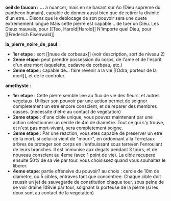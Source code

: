 
**oeil de faucon : ...**
a nuancer, mais en se basant sur Ao (Dieu supreme du pantheon humain), capable de donner aussi bien que de retirer la divinite d'un etre...
Disons que le deblocage de son pouvoir sera une quete extremement longue
Mais cette pierre est capable... de tuer un Dieu. 
Les Dieux mauvais, pour [[Teo, Harold|Harold]]
N'importe quel Dieu, pour [[Frederich Eisenwald]] 


**la_pierre_noire_de_paul** :
- **1er etape** : sort [[nuee de corbeaux]] (voir description, sort de niveau 2)
- **2eme etape**: peut prendre possession du corps, de l'ame et de l'esprit d'un etre mort (squelette, cadavre de corbeau, etc.)
- **3eme etape** : capable de... faire revenir a la vie [[Odra, porteur de la mort]], et de le controler.


**amethyste** : 
- **1er etape** : Cette pierre semble liee au flux de vie des fleurs, et autres vegetaux. Utiliser son pouvoir par une action permet de soigner completement un etre encore conscient, et de reparer des membres casses. 
(necessite d'etre au contact de vegetation)
- **2eme etape** : d'une cible unique, vous pouvez maintenant par une action selectionner un cercle de 4m de diametre. Tout ce qui s'y trouve, et n'est pas mort-vivant, sera completement soigne.
- **3eme etape** : Par une reaction, vous etes capable de preserver un etre de la mort, si celui-ci vient de "mourir", en ordonnant a la Terre/aux arbres de proteger son corps en l'enfouissant sous terre/en l'enroulant de leurs branches. Il est immunise aux degats pendant 3 tours, et de nouveau conscient au 4eme (avec 1 point de vie). La cible recupere ensuite 50% de sa vie par tour. vous choisissez quand vous souhaitez le liberer.
- **4eme etape**: partie offensive du pouvoir? au choix : cercle de 10m de diametre, ou 5 cibles, entraves tant que concentree. Chaque cible doit reussir un jet de sauvegarde de constitution chaque tour, sous peine de se voir draine 1d8vie par tour, soignant la porteuse de la pierre (si les deux sont au contact de la vegetation)

